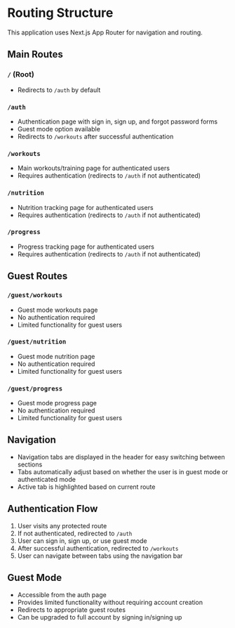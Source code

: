 # Routing Structure

This application uses Next.js App Router for navigation and routing.

## Main Routes

### `/` (Root)
- Redirects to `/auth` by default

### `/auth`
- Authentication page with sign in, sign up, and forgot password forms
- Guest mode option available
- Redirects to `/workouts` after successful authentication

### `/workouts`
- Main workouts/training page for authenticated users
- Requires authentication (redirects to `/auth` if not authenticated)

### `/nutrition`
- Nutrition tracking page for authenticated users
- Requires authentication (redirects to `/auth` if not authenticated)

### `/progress`
- Progress tracking page for authenticated users
- Requires authentication (redirects to `/auth` if not authenticated)

## Guest Routes

### `/guest/workouts`
- Guest mode workouts page
- No authentication required
- Limited functionality for guest users

### `/guest/nutrition`
- Guest mode nutrition page
- No authentication required
- Limited functionality for guest users

### `/guest/progress`
- Guest mode progress page
- No authentication required
- Limited functionality for guest users

## Navigation

- Navigation tabs are displayed in the header for easy switching between sections
- Tabs automatically adjust based on whether the user is in guest mode or authenticated mode
- Active tab is highlighted based on current route

## Authentication Flow

1. User visits any protected route
2. If not authenticated, redirected to `/auth`
3. User can sign in, sign up, or use guest mode
4. After successful authentication, redirected to `/workouts`
5. User can navigate between tabs using the navigation bar

## Guest Mode

- Accessible from the auth page
- Provides limited functionality without requiring account creation
- Redirects to appropriate guest routes
- Can be upgraded to full account by signing in/signing up
